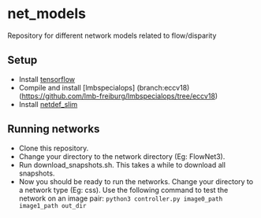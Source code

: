 # net_models
Repository for different network models related to flow/disparity

## Setup
* Install [tensorflow](https://www.tensorflow.org/install/)
* Compile and install [lmbspecialops] (branch:eccv18)(https://github.com/lmb-freiburg/lmbspecialops/tree/eccv18)
* Install [netdef_slim](https://github.com/lmb-freiburg/netdef_slim)

## Running networks

* Clone this repository.
* Change your directory to the network directory (Eg: FlowNet3).
* Run download_snapshots.sh. This takes a while to download all snapshots.
* Now you should be ready to run the networks. Change your directory to a network type (Eg: css).
  Use the following command to test the network on an image pair:
  `python3 controller.py image0_path image1_path out_dir`
